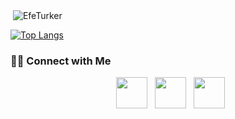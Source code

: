 
<p>&nbsp;<img align="center" src="https://github-readme-stats.vercel.app/api?username=EfeTurker&show_icons=true&locale=en&theme=dark" alt="EfeTurker" /></p>

[![Top Langs](https://github-readme-stats.vercel.app/api/top-langs/?username=EfeTurker&layout=compact&text_color=daf7dc&bg_color=151515)]()

<h3> 🤝🏻 Connect with Me </h3>

<p align="center">
&nbsp; <a href="https://twitter.com/_souvik_guria" target="_blank" rel="noopener noreferrer"><img src="https://img.icons8.com/plasticine/100/000000/twitter.png" width="50" /></a>  
&nbsp; <a href="https://www.instagram.com/efe._turker/" target="_blank" rel="noopener noreferrer"><img src="https://img.icons8.com/plasticine/100/000000/instagram-new.png" width="50" /></a>  
&nbsp; <a href="mailto:efeturker286@gmail.com" target="_blank" rel="noopener noreferrer"><img src="https://img.icons8.com/plasticine/100/000000/gmail.png"  width="50" /></a>
</p>
